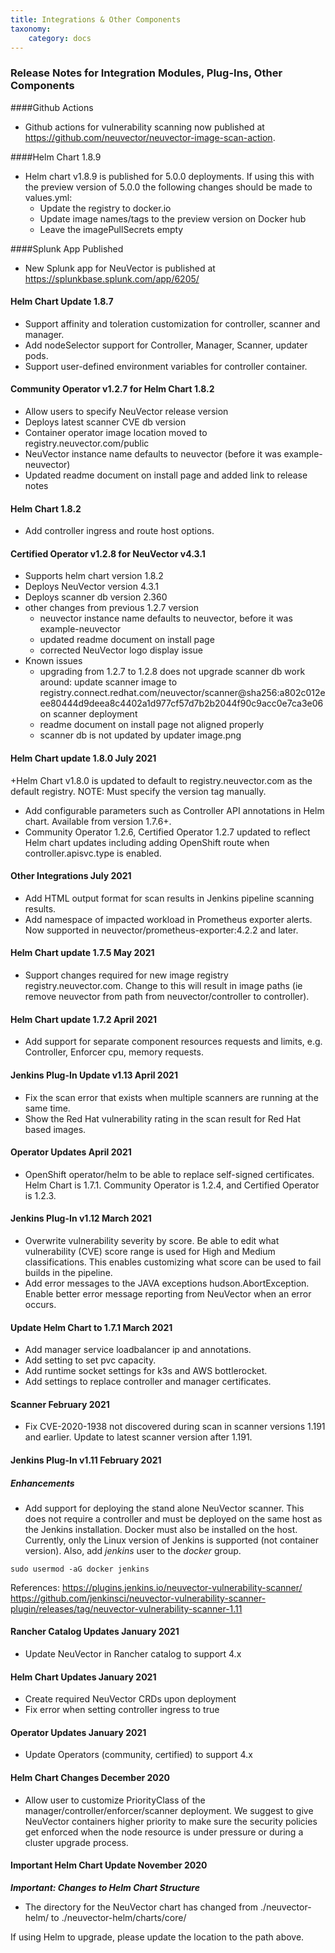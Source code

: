 ```yaml
---
title: Integrations & Other Components
taxonomy:
    category: docs
---
```


### Release Notes for Integration Modules, Plug-Ins, Other Components

####Github Actions
+ Github actions for vulnerability scanning now published at https://github.com/neuvector/neuvector-image-scan-action.

####Helm Chart 1.8.9
+ Helm chart v1.8.9 is published for 5.0.0 deployments. If using this with the preview version of 5.0.0 the following changes should be made to values.yml:
  - Update the registry to docker.io
  - Update image names/tags to the preview version on Docker hub
  - Leave the imagePullSecrets empty

####Splunk App Published
+ New Splunk app for NeuVector is published at https://splunkbase.splunk.com/app/6205/

#### Helm Chart Update 1.8.7
+ Support affinity and toleration customization for controller, scanner and manager.
+ Add nodeSelector support for Controller, Manager, Scanner, updater pods.
+ Support user-defined environment variables for controller container.

#### Community Operator v1.2.7 for Helm Chart 1.8.2
+ Allow users to specify NeuVector release version
+ Deploys latest scanner CVE db version
+ Container operator image location moved to registry.neuvector.com/public
+ NeuVector instance name defaults to neuvector (before it was example-neuvector)
+ Updated readme document on install page and added link to release notes

#### Helm Chart 1.8.2
+ Add controller ingress and route host options.

#### Certified Operator v1.2.8 for NeuVector v4.3.1
+ Supports helm chart version 1.8.2
+ Deploys NeuVector version 4.3.1
+ Deploys scanner db version 2.360
+ other changes from previous 1.2.7 version
  - neuvector instance name defaults to neuvector, before it was example-neuvector
  - updated readme document on install page
  - corrected NeuVector logo display issue
+ Known issues
  - upgrading from 1.2.7 to 1.2.8 does not upgrade scanner db
    work around: update scanner image to registry.connect.redhat.com/neuvector/scanner@sha256:a802c012eee80444d9deea8c4402a1d977cf57d7b2b2044f90c9acc0e7ca3e06 on scanner deployment
  - readme document on install page not aligned properly
  - scanner db is not updated by updater
image.png 

#### Helm Chart update 1.8.0 July 2021
+Helm Chart  v1.8.0 is updated to default to registry.neuvector.com as the default registry. NOTE: Must specify the version tag manually.
+ Add configurable parameters such as Controller API annotations in Helm chart. Available from version 1.7.6+.
+ Community Operator 1.2.6, Certified Operator 1.2.7 updated to reflect Helm chart updates including adding OpenShift route when controller.apisvc.type is enabled.

#### Other Integrations July 2021
+ Add HTML output format for scan results in Jenkins pipeline scanning results.
+ Add namespace of impacted workload in Prometheus exporter alerts. Now supported in neuvector/prometheus-exporter:4.2.2 and later.

#### Helm Chart update 1.7.5 May 2021
+ Support changes required for new image registry registry.neuvector.com.  Change to this will result in image paths (ie remove neuvector from path from neuvector/controller to controller).

#### Helm Chart update 1.7.2 April 2021
+ Add support for separate component resources requests and limits, e.g. Controller, Enforcer cpu, memory requests.

#### Jenkins Plug-In Update v1.13 April 2021
+ Fix the scan error that exists when multiple scanners are running at the same time.
+ Show the Red Hat vulnerability rating in the scan result for Red Hat based images.

#### Operator Updates April 2021
+ OpenShift operator/helm to be able to replace self-signed certificates. Helm Chart is 1.7.1. Community Operator is 1.2.4, and Certified Operator is 1.2.3.

#### Jenkins Plug-In v1.12 March 2021
+ Overwrite vulnerability severity by score. Be able to edit what vulnerability (CVE) score range is used for High and Medium classifications. This enables customizing what score can be used to fail builds in the pipeline.
+ Add error messages to the JAVA exceptions hudson.AbortException. Enable better error message reporting from NeuVector when an error occurs.

#### Update Helm Chart to 1.7.1 March 2021
+ Add manager service loadbalancer ip and annotations.
+ Add setting to set pvc capacity.
+ Add runtime socket settings for k3s and AWS bottlerocket.
+ Add settings to replace controller and manager certificates.

#### Scanner February 2021
+ Fix CVE-2020-1938 not discovered during scan in scanner versions 1.191 and earlier. Update to latest scanner version after 1.191.

#### Jenkins Plug-In v1.11 February 2021

##### Enhancements
+ Add support for deploying the stand alone NeuVector scanner. This does not require a controller and must be deployed on the same host as the Jenkins installation. Docker must also be installed on the host. Currently, only the Linux version of Jenkins is supported (not container version). Also, add *jenkins* user to the *docker* group.

```
sudo usermod -aG docker jenkins
```

References:
https://plugins.jenkins.io/neuvector-vulnerability-scanner/
https://github.com/jenkinsci/neuvector-vulnerability-scanner-plugin/releases/tag/neuvector-vulnerability-scanner-1.11

#### Rancher Catalog Updates January 2021
+ Update NeuVector in Rancher catalog to support 4.x 

#### Helm Chart Updates January 2021
+ Create required NeuVector CRDs upon deployment
+ Fix error when setting controller ingress to true

#### Operator Updates January 2021
+ Update Operators (community, certified) to support 4.x

#### Helm Chart Changes December 2020
+ Allow user to customize PriorityClass of the manager/controller/enforcer/scanner deployment. We suggest to give NeuVector containers higher priority to make sure the security policies get enforced when the node resource is under pressure or during a cluster upgrade process.

#### Important Helm Chart Update November 2020
***Important: Changes to Helm Chart Structure***

+ The directory for the NeuVector chart has changed from ./neuvector-helm/ to ./neuvector-helm/charts/core/

If using Helm to upgrade, please update the location to the path above.

